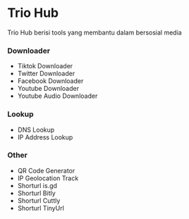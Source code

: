 # Trio Hub
Trio Hub berisi tools yang membantu dalam bersosial media

### Downloader
- Tiktok Downloader
- Twitter Downloader
- Facebook Downloader
- Youtube Downloader
- Youtube Audio Downloader

### Lookup
- DNS Lookup
- IP Address Lookup

### Other
- QR Code Generator
- IP Geolocation Track
- Shorturl is.gd
- Shorturl Bitly
- Shorturl Cuttly
- Shorturl TinyUrl
